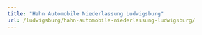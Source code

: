 ```yaml
---
title: "Hahn Automobile Niederlassung Ludwigsburg"
url: /ludwigsburg/hahn-automobile-niederlassung-ludwigsburg/
---
```

